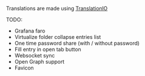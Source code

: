 Translations are made using [TranslationIO](https://translation.io)

TODO:
- Grafana faro
- Virtualize folder collapse entries list
- One time password share (with / without password)
- Fill entry in open tab button
- Websocket sync
- Open Graph support
- Favicon
